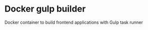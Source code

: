 Docker gulp builder
===================

Docker container to build frontend applications with Gulp task runner
